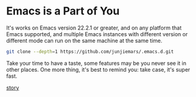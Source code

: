 Emacs is a Part of You
=======

It's works on Emacs version 22.2.1 or greater, and on any platform that Emacs
supported, and multiple Emacs instances with different version or different
mode can run on the same machine at the same time.



```sh
git clone --depth=1 https://github.com/junjiemars/.emacs.d.git
```


Take your time to have a taste, some features may be you never see it in other 
places. One more thing, it's best to remind you: take case, it's super fast.






[story](story.md)

